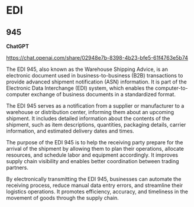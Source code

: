 # EDI

## 945

**ChatGPT**

https://chat.openai.com/share/02948e7b-8398-4b23-bfe5-61f4763e5b74

The EDI 945, also known as the Warehouse Shipping Advice, is an electronic document used in business-to-business (B2B) transactions to provide advanced shipment notification (ASN) information. It is part of the Electronic Data Interchange (EDI) system, which enables the computer-to-computer exchange of business documents in a standardized format.

The EDI 945 serves as a notification from a supplier or manufacturer to a warehouse or distribution center, informing them about an upcoming shipment. It includes detailed information about the contents of the shipment, such as item descriptions, quantities, packaging details, carrier information, and estimated delivery dates and times.

The purpose of the EDI 945 is to help the receiving party prepare for the arrival of the shipment by allowing them to plan their operations, allocate resources, and schedule labor and equipment accordingly. It improves supply chain visibility and enables better coordination between trading partners.

By electronically transmitting the EDI 945, businesses can automate the receiving process, reduce manual data entry errors, and streamline their logistics operations. It promotes efficiency, accuracy, and timeliness in the movement of goods through the supply chain.
